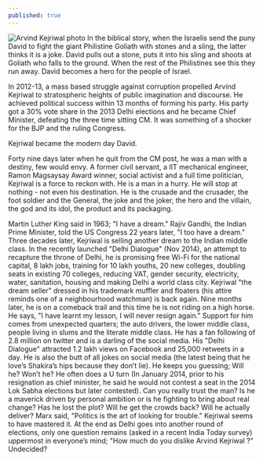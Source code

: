 ```yaml
---
published: true
---
```


![Arvind Kejriwal photo](https://upload.wikimedia.org/wikipedia/commons/thumb/0/06/ArvindKejriwal2.jpg/480px-ArvindKejriwal2.jpg)
In the biblical story, when the Israelis send the puny David to fight the giant Philistine Goliath with stones and a sling, the latter thinks it is a joke. David pulls out a stone, puts it into his sling and shoots at Goliath who falls to the ground. When the rest of the Philistines see this they run away. David becomes a hero for the people of Israel.

In 2012-13, a mass based struggle against corruption propelled Arvind Kejriwal to stratospheric heights of public imagination and discourse. He achieved political success within 13 months of forming his party. His party got a 30% vote share in the 2013 Delhi elections and he became Chief Minister, defeating the three time sitting CM. It was something of a shocker for the BJP and the ruling Congress.

Kejriwal became the modern day David.

Forty nine days later when he quit from the CM post, he was a man with a destiny, few would envy.
A former civil servant, a IIT mechanical engineer, Ramon Magsaysay Award winner, social activist and a full time politician, Kejriwal is a force to reckon with. He is a man in a hurry. He will stop at nothing - not even his destination. He is the crusade and the crusader, the foot soldier and the General, the joke and the joker, the hero and the villain, the god and its idol, the product and its packaging.

Martin Luther King said in 1963; "I have a dream." Rajiv Gandhi, the Indian Prime Minister, told the US Congress 22 years later, "I too have a dream." Three decades later, Kejriwal is selling another dream to the Indian middle class.
In the recently launched "Delhi Dialogue" (Nov 2014), an attempt to recapture the throne of Delhi, he is promising free Wi-Fi for the national capital, 8 lakh jobs, training for 10 lakh youths, 20 new colleges, doubling seats in existing 70 colleges, reducing VAT, gender security, electricity, water, sanitation, housing and making Delhi a world class city. Kejriwal "the dream seller" dressed in his trademark muffler and floaters (his attire reminds one of a neighbourhood watchman) is back again.
Nine months later, he is on a comeback trail and this time he is not riding on a high horse. He says, "I have learnt my lesson, I will never resign again."
Support for him comes from unexpected quarters; the auto drivers, the lower middle class, people living in slums and the literate middle class. He has a fan following of 2.8 million on twitter and is a darling of the social media. His "Delhi Dialogue" attracted 1.2 lakh views on Facebook and 25,000 retweets in a day. He is also the butt of all jokes on social media (the latest being that he love’s Shakira’s hips because they don’t lie).
He keeps you guessing; Will he? Won’t he? He often does a U turn (In January 2014, prior to his resignation as chief minister, he said he would not contest a seat in the 2014 Lok Sabha elections but later contested). Can you really trust the man? Is he a maverick driven by personal ambition or is he fighting to bring about real change? Has he lost the plot? Will he get the crowds back? Will he actually deliver?
Marx said, "Politics is the art of looking for trouble." Kejriwal seems to have mastered it.
At the end as Delhi goes into another round of elections, only one question remains (asked in a recent India Today survey) uppermost in everyone’s mind; "How much do you dislike Arvind Kejriwal ?"
Undecided?
